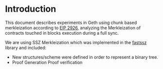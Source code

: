 # Introduction

This document describes experiments in Geth using chunk based merkleization
according to [EIP 2926](https://eips.ethereum.org/EIPS/eip-2926), analyzing the
Merkleization of contracts touched in blocks execution during a full sync.

We are using SSZ Merkleization which was implemented in the
[fastssz](./fastssz.md) library and included: 

- New structures/scheme were defined in order to represent a binary tree.
- Proof Generation Proof verification

